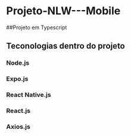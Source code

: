 # Projeto-NLW---Mobile
##Projeto em Typescript 

## Teconologias dentro do projeto


### Node.js
### Expo.js
### React Native.js
### React.js
### Axios.js
